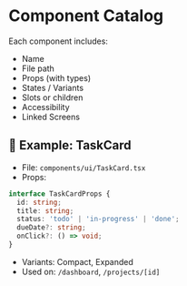 # Component Catalog

Each component includes:

- Name
- File path
- Props (with types)
- States / Variants
- Slots or children
- Accessibility
- Linked Screens

## 🧱 Example: TaskCard

- File: `components/ui/TaskCard.tsx`
- Props:

```ts
interface TaskCardProps {
  id: string;
  title: string;
  status: 'todo' | 'in-progress' | 'done';
  dueDate?: string;
  onClick?: () => void;
}
```

- Variants: Compact, Expanded
- Used on: `/dashboard`, `/projects/[id]`
